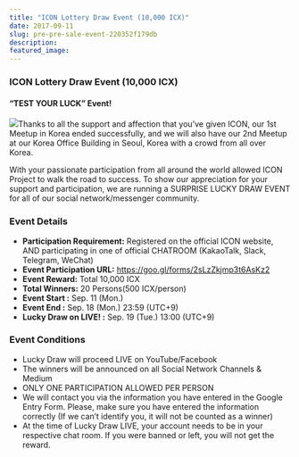 ```yaml
---
title: "ICON Lottery Draw Event (10,000 ICX)"
date: 2017-09-11
slug: pre-pre-sale-event-220352f179db
description:
featured_image:
---
```


### ICON Lottery Draw Event (10,000 ICX)

#### “TEST YOUR LUCK” Event!

![](https://cdn-images-1.medium.com/max/800/1*RWhg3kQi_rjm2COFLp0wwg.jpeg)Thanks to all the support and affection that you’ve given ICON, our 1st Meetup in Korea ended successfully, and we will also have our 2nd Meetup at our Korea Office Building in Seoul, Korea with a crowd from all over Korea.

With your passionate participation from all around the world allowed ICON Project to walk the road to success. To show our appreciation for your support and participation, we are running a SURPRISE LUCKY DRAW EVENT for all of our social network/messenger community.

### Event Details

* **Participation Requirement:** Registered on the official ICON website, AND participating in one of official CHATROOM (KakaoTalk, Slack, Telegram, WeChat)
* **Event Participation URL:** <https://goo.gl/forms/2sLzZkjmp3t6AsKz2>
* **Event Reward:** Total 10,000 ICX
* **Total Winners:** 20 Persons(500 ICX/person)
* **Event Start :** Sep. 11 (Mon.)
* **Event End :** Sep. 18 (Mon.) 23:59 (UTC+9)
* **Lucky Draw on LIVE! :** Sep. 19 (Tue.) 13:00 (UTC+9)

### Event Conditions

* Lucky Draw will proceed LIVE on YouTube/Facebook
* The winners will be announced on all Social Network Channels & Medium
* ONLY ONE PARTICIPATION ALLOWED PER PERSON
* We will contact you via the information you have entered in the Google Entry Form. Please, make sure you have entered the information correctly (If we can’t identify you, it will not be counted as a winner)
* At the time of Lucky Draw LIVE, your account needs to be in your respective chat room. If you were banned or left, you will not get the reward.
